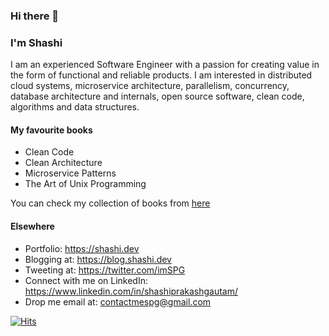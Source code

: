 ### Hi there 👋

### I'm Shashi

I am an experienced Software Engineer with a passion for creating value in the form of functional and reliable products.
I am interested in distributed cloud systems, microservice architecture, parallelism, concurrency, database architecture and internals, open source software, clean code, algorithms and data structures.

#### My favourite books
- Clean Code
- Clean Architecture
- Microservice Patterns
- The Art of Unix Programming

You can check my collection of books from [here](https://github.com/shweshi/books)

#### Elsewhere
- Portfolio: https://shashi.dev
- Blogging at: https://blog.shashi.dev
- Tweeting at: https://twitter.com/imSPG
- Connect with me on LinkedIn: https://www.linkedin.com/in/shashiprakashgautam/
- Drop me email at: contactmespg@gmail.com

[![Hits](https://hits.seeyoufarm.com/api/count/incr/badge.svg?url=https%3A%2F%2Fgithub.com%2Fshweshi%2Fshweshi&count_bg=%2379C83D&title_bg=%23555555&icon=&icon_color=%23E7E7E7&title=hits&edge_flat=false)](https://hits.seeyoufarm.com)
